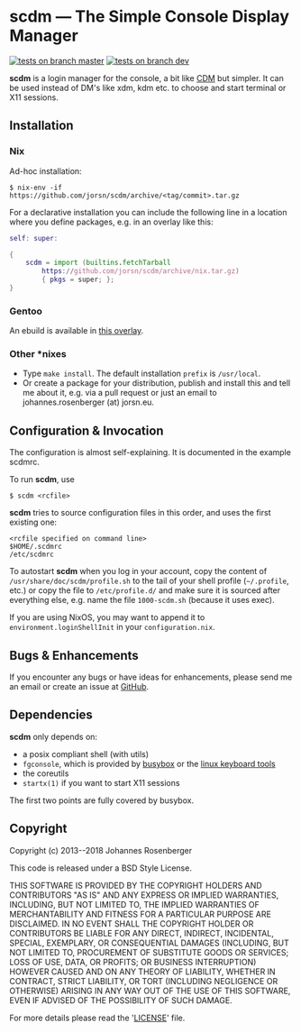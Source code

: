 scdm — The Simple Console Display Manager
==========================================

[![tests on branch master](https://img.shields.io/travis/jorsn/scdm/master.svg?label=tests%20on%20branch%20master)](https://travis-ci.org/jorsn/scdm)
[![tests on branch dev](https://img.shields.io/travis/jorsn/scdm/dev.svg?label=tests%20on%20branch%20dev)](https://travis-ci.org/jorsn/scdm)

**scdm** is a login manager for the console, a bit like
[CDM] but simpler. It can be used instead of DM's like xdm, kdm etc. to
choose and start terminal or X11 sessions.

[CDM]: https://github.com/ghost1227/cdm


Installation
------------

### Nix

Ad-hoc installation:

    $ nix-env -if https://github.com/jorsn/scdm/archive/<tag/commit>.tar.gz

For a declarative installation you can include the following line in a location
where you define packages, e.g. in an overlay like this:

```nix
self: super:

{
    scdm = import (builtins.fetchTarball
        https://github.com/jorsn/scdm/archive/nix.tar.gz)
        { pkgs = super; };
}
```

### Gentoo

An ebuild is available in [this overlay](https://github.com/jorsn/jorsn-gentoo).


### Other *nixes

* Type `make install`. The default installation `prefix` is `/usr/local`.
* Or create a package for your distribution, publish and install this
  and tell me about it, e.g. via a pull request or just an email to
  johannes.rosenberger (at) jorsn.eu.


Configuration & Invocation
---------------------------

The configuration is almost self-explaining. It is documented in
the example scdmrc.

To run **scdm**, use

    $ scdm <rcfile>

**scdm** tries to source configuration files in this order, and uses the first
existing one:

    <rcfile specified on command line>
    $HOME/.scdmrc
    /etc/scdmrc

To autostart **scdm** when you log in your account, copy the content of
`/usr/share/doc/scdm/profile.sh` to the tail of your shell profile (`~/.profile`,
etc.) or copy the file to `/etc/profile.d/` and make sure it is sourced after
everything else, e.g. name the file `1000-scdm.sh` (because it uses exec).

If you are using NixOS, you may want to append it to `environment.loginShellInit`
in your `configuration.nix`.


Bugs & Enhancements
-------------------

If you encounter any bugs or have ideas for enhancements, please send me an email or
create an issue at [GitHub](https://github.com/jorsn/scdm/issues).

Dependencies
-------------

**scdm** only depends on:

* a posix compliant shell (with utils)
* `fgconsole`, which is provided by [busybox](https://busybox.net/)
   or the [linux keyboard tools](http://kbd-project.org/)
* the coreutils
* `startx(1)` if you want to start X11 sessions

The first two points are fully covered by busybox.

Copyright
----------

Copyright (c) 2013--2018 Johannes Rosenberger

This code is released under a BSD Style License.

THIS SOFTWARE IS PROVIDED BY THE COPYRIGHT HOLDERS AND CONTRIBUTORS "AS IS" AND ANY
EXPRESS OR IMPLIED WARRANTIES, INCLUDING, BUT NOT LIMITED TO, THE IMPLIED WARRANTIES
OF MERCHANTABILITY AND FITNESS FOR A PARTICULAR PURPOSE ARE DISCLAIMED. IN NO EVENT
SHALL THE COPYRIGHT HOLDER OR CONTRIBUTORS BE LIABLE FOR ANY DIRECT, INDIRECT,
INCIDENTAL, SPECIAL, EXEMPLARY, OR CONSEQUENTIAL DAMAGES (INCLUDING, BUT NOT LIMITED
TO, PROCUREMENT OF SUBSTITUTE GOODS OR SERVICES; LOSS OF USE, DATA, OR PROFITS; OR
BUSINESS INTERRUPTION) HOWEVER CAUSED AND ON ANY THEORY OF LIABILITY, WHETHER IN
CONTRACT, STRICT LIABILITY, OR TORT (INCLUDING NEGLIGENCE OR OTHERWISE) ARISING IN
ANY WAY OUT OF THE USE OF THIS SOFTWARE, EVEN IF ADVISED OF THE POSSIBILITY OF SUCH
DAMAGE.

For more details please read the '[LICENSE]' file.

[LICENSE]: https://github.com/jorsn/scdm/blob/master/LICENSE
